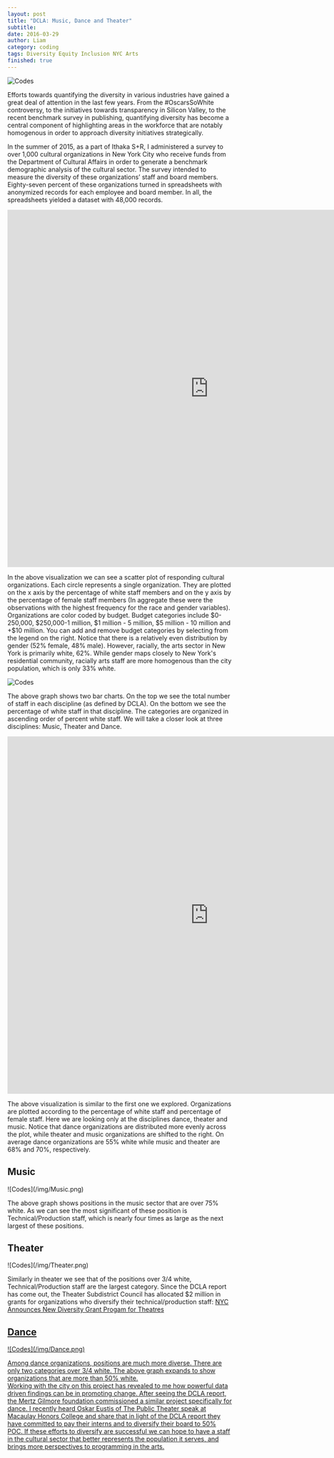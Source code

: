 ```yaml
---
layout: post
title: "DCLA: Music, Dance and Theater"
subtitle: 
date: 2016-03-29
author: Liam
category: coding
tags: Diversity Equity Inclusion NYC Arts
finished: true
---
```


![Codes](/img/BRIC-Open-House_Jenna-Salvagin-560x373.jpg)

<p>Efforts towards quantifying the diversity in various industries have gained a great deal of attention in the last few years. From the #OscarsSoWhite controversy, to the initiatives towards transparency in Silicon Valley, to the recent benchmark survey in publishing, quantifying diversity has become a central component of highlighting areas in the workforce that are notably homogenous in order to approach diversity initiatives strategically.</p>

<p>In the summer of 2015, as a part of Ithaka S+R, I administered a survey to over 1,000 cultural organizations in New York City who receive funds from the Department of Cultural Affairs in order to generate a benchmark demographic analysis of the cultural sector. The survey intended to measure the diversity of these organizations’ staff and board members. Eighty-seven percent of these organizations turned in spreadsheets with anonymized records for each employee and board member. In all, the spreadsheets yielded a dataset with 48,000 records.</p>

<iframe width="900" height="800" frameborder="0" scrolling="no" src="https://plot.ly/~liammerrill/4.embed"></iframe>

<p>In the above visualization we can see a scatter plot of responding cultural organizations. Each circle represents a single organization. They are plotted on the x axis by the percentage of white staff members and on the y axis by the percentage of female staff members (In aggregate these were the observations with the highest frequency for the race and gender variables). Organizations are color coded by budget. Budget categories include $0-250,000, $250,000-1 million, $1 million - 5 million, $5 million - 10 million and +$10 million. You can add and remove budget categories by selecting from the legend on the right. Notice that there is a relatively even distribution by gender (52% female, 48% male). However, racially, the arts sector in New York is primarily white, 62%. While gender maps closely to New York's residential community, racially arts staff are more homogenous than the city population, which is only 33% white.</p>

![Codes](/img/DCLADisciplines.png)

<p>The above graph shows two bar charts. On the top we see the total number of staff in each discipline (as defined by DCLA). On the bottom we see the percentage of white staff in that discipline. The categories are organized in ascending order of percent white staff. We will take a closer look at three disciplines: Music, Theater and Dance. </p>

<iframe width="900" height="800" frameborder="0" scrolling="no" src="https://plot.ly/~liammerrill/2.embed"></iframe>

<p>The above visualization is similar to the first one we explored. Organizations are plotted according to the percentage of white staff and percentage of female staff. Here we are looking only at the disciplines dance, theater and music. Notice that dance organizations are distributed more evenly across the plot, while theater and music organizations are shifted to the right. On average dance organizations are 55% white while music and theater are 68% and 70%, respectively. </p>

<h2>Music</h2>
![Codes](/img/Music.png)

<p> The above graph shows positions in the music sector that are over 75% white. As we can see the most significant of these position is Technical/Production staff, which is nearly four times as large as the next largest of these positions.</p>

<h2>Theater</h2>
![Codes](/img/Theater.png)

<p>Similarly in theater we see that of the positions over 3/4 white, Technical/Production staff are the largest category. Since the DCLA report has come out, the Theater Subdistrict Council has allocated $2 million in grants for organizations who diversify their technical/production staff: <a href="http://www.americantheatre.org/2016/03/17/nyc-announces-new-diversity-grant-program-for-theatres/">NYC Announces New Diversity Grant Progam for Theatres</p>

<h2>Dance</h2>
![Codes](/img/Dance.png)

<p>Among dance organizations, positions are much more diverse. There are only two categories over 3/4 white. The above graph expands to show organizations that are more than 50% white. 
	<br> 
Working with the city on this project has revealed to me how powerful data driven findings can be in promoting change. After seeing the DCLA report, the Mertz Gilmore foundation commissioned a similar project specifically for dance. I recently heard Oskar Eustis of The Public Theater speak at Macaulay Honors College and share that in light of the DCLA report they have committed to pay their interns and to diversify their board to 50% POC. If these efforts to diversify are successful we can hope to have a staff in the cultural sector that better represents the population it serves, and brings more perspectives to programming in the arts.
</p>
